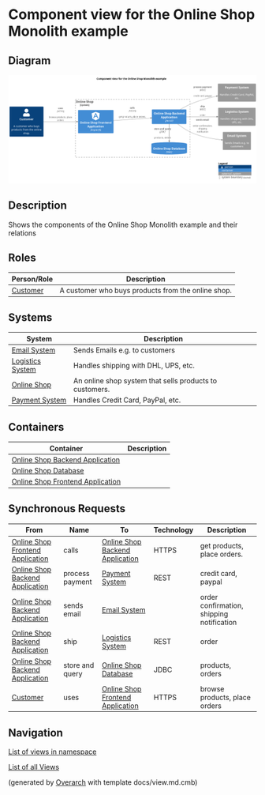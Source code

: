 # Component view for the Online Shop Monolith example

## Diagram
![Component view for the Online Shop Monolith example](../../../../software-development/architecture/example/monolith/component-view.png)

## Description
Shows the components of the Online Shop Monolith example and their relations

## Roles
| Person/Role | Description |
|---|---|
| [Customer](../../../../software-development/architecture/example/monolith/customer.md)| A customer who buys products from the online shop. |

## Systems
| System | Description |
|---|---|
| [Email System](../../../../software-development/architecture/example/monolith/email-system.md)| Sends Emails e.g. to customers |
| [Logistics System](../../../../software-development/architecture/example/monolith/logistics-system.md)| Handles shipping with DHL, UPS, etc. |
| [Online Shop](../../../../software-development/architecture/example/monolith/online-shop-system.md)| An online shop system that sells products to customers. |
| [Payment System](../../../../software-development/architecture/example/monolith/payment-system.md)| Handles Credit Card, PayPal, etc. |

## Containers
| Container | Description |
|---|---|
| [Online Shop Backend Application](../../../../software-development/architecture/example/monolith/online-shop-backend.md)|  |
| [Online Shop Database](../../../../software-development/architecture/example/monolith/online-shop-db.md)|  |
| [Online Shop Frontend Application](../../../../software-development/architecture/example/monolith/online-shop-frontend.md)|  |

## Synchronous Requests
| From | Name | To | Technology | Description |
|---|---|---|---|---|
| [Online Shop Frontend Application](../../../../software-development/architecture/example/monolith/online-shop-frontend.md) | calls | [Online Shop Backend Application](../../../../software-development/architecture/example/monolith/online-shop-backend.md) | HTTPS | get products, place orders. |
| [Online Shop Backend Application](../../../../software-development/architecture/example/monolith/online-shop-backend.md) | process payment | [Payment System](../../../../software-development/architecture/example/monolith/payment-system.md) | REST | credit card, paypal |
| [Online Shop Backend Application](../../../../software-development/architecture/example/monolith/online-shop-backend.md) | sends email | [Email System](../../../../software-development/architecture/example/monolith/email-system.md) |  | order confirmation, shipping notification |
| [Online Shop Backend Application](../../../../software-development/architecture/example/monolith/online-shop-backend.md) | ship | [Logistics System](../../../../software-development/architecture/example/monolith/logistics-system.md) | REST | order |
| [Online Shop Backend Application](../../../../software-development/architecture/example/monolith/online-shop-backend.md) | store and query | [Online Shop Database](../../../../software-development/architecture/example/monolith/online-shop-db.md) | JDBC | products, orders |
| [Customer](../../../../software-development/architecture/example/monolith/customer.md) | uses | [Online Shop Frontend Application](../../../../software-development/architecture/example/monolith/online-shop-frontend.md) | HTTPS | browse products, place orders |

## Navigation
[List of views in namespace](./views-in-namespace.md)

[List of all Views](../../../../views.md)


(generated by [Overarch](https://github.com/soulspace-org/overarch) with template docs/view.md.cmb)

